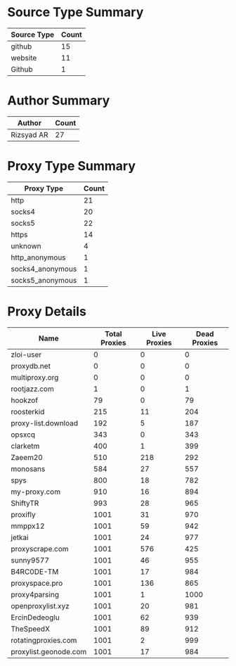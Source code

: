 # Source Type Summary

| Source Type | Count |
|-------------|-------|
| github | 15 |
| website | 11 |
| Github | 1 |


# Author Summary

| Author | Count |
|--------|-------|
| Rizsyad AR | 27 |


# Proxy Type Summary

| Proxy Type | Count |
|------------|-------|
| http | 21 |
| socks4 | 20 |
| socks5 | 22 |
| https | 14 |
| unknown | 4 |
| http_anonymous | 1 |
| socks4_anonymous | 1 |
| socks5_anonymous | 1 |


# Proxy Details

| Name | Total Proxies | Live Proxies | Dead Proxies |
|------|---------------|--------------|---------------|
| zloi-user | 0 | 0 | 0 |
| proxydb.net | 0 | 0 | 0 |
| multiproxy.org | 0 | 0 | 0 |
| rootjazz.com | 1 | 0 | 1 |
| hookzof | 79 | 0 | 79 |
| roosterkid | 215 | 11 | 204 |
| proxy-list.download | 192 | 5 | 187 |
| opsxcq | 343 | 0 | 343 |
| clarketm | 400 | 1 | 399 |
| Zaeem20 | 510 | 218 | 292 |
| monosans | 584 | 27 | 557 |
| spys | 800 | 18 | 782 |
| my-proxy.com | 910 | 16 | 894 |
| ShiftyTR | 993 | 28 | 965 |
| proxifly | 1001 | 31 | 970 |
| mmppx12 | 1001 | 59 | 942 |
| jetkai | 1001 | 24 | 977 |
| proxyscrape.com | 1001 | 576 | 425 |
| sunny9577 | 1001 | 46 | 955 |
| B4RC0DE-TM | 1001 | 17 | 984 |
| proxyspace.pro | 1001 | 136 | 865 |
| proxy4parsing | 1001 | 1 | 1000 |
| openproxylist.xyz | 1001 | 20 | 981 |
| ErcinDedeoglu | 1001 | 62 | 939 |
| TheSpeedX | 1001 | 89 | 912 |
| rotatingproxies.com | 1001 | 2 | 999 |
| proxylist.geonode.com | 1001 | 17 | 984 |
